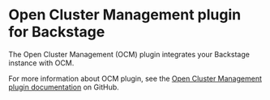 # Open Cluster Management plugin for Backstage

The Open Cluster Management (OCM) plugin integrates your Backstage instance with OCM.

For more information about OCM plugin, see the [Open Cluster Management plugin documentation](https://github.com/backstage/community-plugins/tree/main/workspaces/ocm/plugins/ocm) on GitHub.
